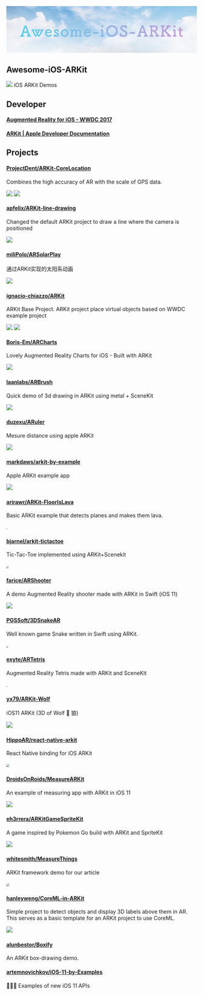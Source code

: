 <p align="center">
  <img src="banner.png">
</p>

## Awesome-iOS-ARKit
![](https://camo.githubusercontent.com/13c4e50d88df7178ae1882a203ed57b641674f94/68747470733a2f2f63646e2e7261776769742e636f6d2f73696e647265736f726875732f617765736f6d652f643733303566333864323966656437386661383536353265336136336531353464643865383832392f6d656469612f62616467652e737667)
iOS ARKit Demos

## Developer
#### [Augmented Reality for iOS - WWDC 2017](https://developer.apple.com/videos/play/wwdc2017/602/)

#### [ARKit | Apple Developer Documentation](https://developer.apple.com/documentation/arkit)

## Projects
#### [ProjectDent/ARKit-CoreLocation](https://github.com/ProjectDent/ARKit-CoreLocation) 
Combines the high accuracy of AR with the scale of GPS data.

<p align="left">
    <img src="https://github.com/ProjectDent/ARKit-CoreLocation/blob/master/giphy-1.gif?raw=true" style="zoom:100%" align=left/>
    <img src="https://github.com/ProjectDent/ARKit-CoreLocation/blob/master/giphy-2.gif?raw=true" style="zoom:100%" align=right/>
</p>

#### [apfelix/ARKit-line-drawing](https://github.com/lapfelix/ARKit-line-drawing)
Changed the default ARKit project to draw a line where the camera is positioned

![](https://camo.githubusercontent.com/b4e2aa31d0fc7661256ce92d1d4aaabc7c06a68a/68747470733a2f2f7468756d62732e6766796361742e636f6d2f446972656374496e7369676e69666963616e74496365666973682d73697a655f726573747269637465642e676966)

#### [miliPolo/ARSolarPlay](https://github.com/miliPolo/ARSolarPlay)
通过ARKit实现的太阳系动画

![](https://github.com/miliPolo/ARSolarPlay/blob/master/ARSolarPlay/Asset/ARSolarPlay.gif?raw=true)

#### [ignacio-chiazzo/ARKit](https://github.com/ignacio-chiazzo/ARKit)
ARKit Base Project. ARKit project place virtual objects based on WWDC example project

<p align="left">
    <img src="https://camo.githubusercontent.com/f534b780c1fc2827697f012c50eb0d36f326ad74/687474703a2f2f692e6d616b65616769662e636f6d2f6d656469612f362d31382d323031372f6e71306d31622e676966" style="zoom:100%" align=left/>
    <img src="https://camo.githubusercontent.com/2cf6b8f45b07c36780c371e464692b4170e95233/687474703a2f2f692e6d616b65616769662e636f6d2f6d656469612f362d31382d323031372f447a537536472e676966" style="zoom:100%" align=right/>
</p>

#### [Boris-Em/ARCharts](https://github.com/Boris-Em/ARCharts)

Lovely Augmented Reality Charts for iOS - Built with ARKit

![](https://camo.githubusercontent.com/8fe4fe57069739e242329fcedcb890e4ce7bfad6/68747470733a2f2f73322e706f7374696d672e6f72672f666e7769636c70646c2f67697068792d646f776e73697a65642d6c617267652e676966)

#### [laanlabs/ARBrush](https://github.com/laanlabs/ARBrush)
Quick demo of 3d drawing in ARKit using metal + SceneKit

![](https://github.com/laanlabs/ARBrush/blob/master/anim.gif?raw=true)


#### [duzexu/ARuler](https://github.com/duzexu/ARuler)
Mesure distance using apple ARKit

![](https://github.com/duzexu/ARuler/blob/master/Design/preview_vertical.gif?raw=true)

#### [markdaws/arkit-by-example](https://github.com/markdaws/arkit-by-example)
Apple ARKit example app

![](https://camo.githubusercontent.com/3a6240f71daea764d61cce4389a3d62cd5b3ba21/68747470733a2f2f696d672e796f75747562652e636f6d2f76692f724e46516c3749345436592f302e6a7067)

#### [arirawr/ARKit-FloorIsLava](https://github.com/arirawr/ARKit-FloorIsLava)
Basic ARKit example that detects planes and makes them lava.

<p align="left">
    <img src="https://raw.githubusercontent.com/arirawr/ARKit-FloorIsLava/master/IMG_0700.PNG" style="zoom:20%" align=left/>
</p>

#### [bjarnel/arkit-tictactoe](https://github.com/bjarnel/arkit-tictactoe)
Tic-Tac-Toe implemented using ARKit+Scenekit

<p align="left">
    <img src="https://raw.githubusercontent.com/bjarnel/arkit-tictactoe/master/tictactoe-shadows.jpg" style="zoom:40%" align=left/>
</p>

#### [farice/ARShooter](https://github.com/farice/ARShooter)
A demo Augmented Reality shooter made with ARKit in Swift (iOS 11) 

![](https://user-images.githubusercontent.com/13244177/26912181-a08e94cc-4bc7-11e7-9261-2ed24e69f1f7.gif)

#### [PGSSoft/3DSnakeAR](https://github.com/PGSSoft/3DSnakeAR)
Well known game Snake written in Swift using ARKit.

<p align="left">
    <img src="https://github.com/PGSSoft/3DSnakeAR/raw/master/image1.PNG?raw=true" style="zoom:30%" align=left/>
</p>

#### [exyte/ARTetris](https://github.com/exyte/ARTetris)
Augmented Reality Tetris made with ARKit and SceneKit

<p align="left">
    <img src="https://camo.githubusercontent.com/ed8f9e75e2cdab7b268692b0f979ebf94ab19b64/687474703a2f2f692e696d6775722e636f6d2f425869393439792e6a7067" style="zoom:20%" align=left/>
</p>

#### [yx79/ARKit-Wolf](https://github.com/yx79/ARKit-Wolf)
iOS11 ARKit (3D of Wolf 🐺 狼)

![](https://camo.githubusercontent.com/8a706d86c3ec995c60111dddb09344c3c94f107f/68747470733a2f2f73746f726167652e676f6f676c65617069732e636f6d2f77656261707030312d3134393630302e61707073706f742e636f6d2f6769746875622f776f6c662e676966)

#### [HippoAR/react-native-arkit](https://github.com/HippoAR/react-native-arkit)
React Native binding for iOS ARKit

<p align="left">
    <img src="https://github.com/HippoAR/react-native-arkit/blob/master/screenshots/geometries.jpg?raw=true" style="zoom:50%" align=left/>
</p>

#### [DroidsOnRoids/MeasureARKit](https://github.com/DroidsOnRoids/MeasureARKit)
An example of measuring app with ARKit in iOS 11

![](https://camo.githubusercontent.com/42c6ca7198c329d0018292ab695cd0f49d822177/68747470733a2f2f7777772e74686564726f6964736f6e726f6964732e636f6d2f77702d636f6e74656e742f75706c6f6164732f323031372f30372f6d6561737572696e675f696f735f352e676966)

#### [eh3rrera/ARKitGameSpriteKit](https://github.com/eh3rrera/ARKitGameSpriteKit)
A game inspired by Pokemon Go build with ARKit and SpriteKit

![](https://camo.githubusercontent.com/4faa68a4b611eb5ff308e70d5f8091d3a12b34fe/68747470733a2f2f696d672e796f75747562652e636f6d2f76692f306d6d614c69755941686f2f302e6a7067)

#### [whitesmith/MeasureThings](https://github.com/whitesmith/MeasureThings)
ARKit framework demo for our article

<p align="left">
    <img src="https://camo.githubusercontent.com/40afbf1c0922a87a9b16936f0b3bee71c6cc773f/68747470733a2f2f7768697465736d6974682d776562736974652e73332e616d617a6f6e6177732e636f6d2f323031372f4a756c2f61726b69745f64656d6f5f796f75747562652d313530303536353039323131362e706e67" style="zoom:50%" align=left/>
</p>

#### [hanleyweng/CoreML-in-ARKit](https://github.com/hanleyweng/CoreML-in-ARKit)
Simple project to detect objects and display 3D labels above them in AR. This serves as a basic template for an ARKit project to use CoreML.

![](https://github.com/hanleyweng/CoreML-in-ARKit/raw/master/post-media/giphy.gif)

#### [alunbestor/Boxify](https://github.com/alunbestor/Boxify)
An ARKit box-drawing demo.

#### [artemnovichkov/iOS-11-by-Examples](https://github.com/artemnovichkov/iOS-11-by-Examples)
👨🏻‍💻 Examples of new iOS 11 APIs



